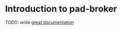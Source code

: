 # Introduction to pad-broker

TODO: write [great documentation](http://jacobian.org/writing/what-to-write/)
